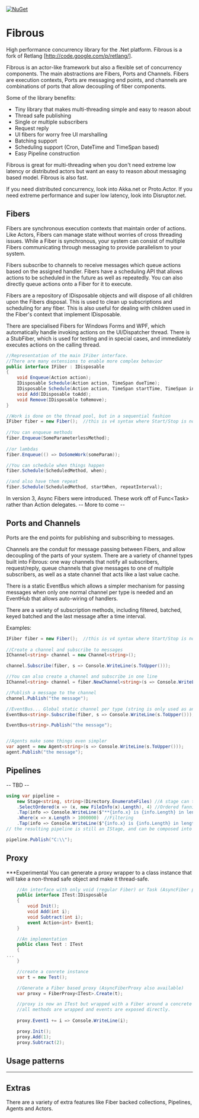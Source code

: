 [![NuGet](https://img.shields.io/nuget/v/Fibrous.svg)](https://www.nuget.org/packages/Fibrous/)

Fibrous
=======

High performance concurrency library for the .Net platform.  Fibrous is a fork of Retlang [http://code.google.com/p/retlang/]. 

Fibrous is an actor-like framework but also a flexible set of concurrency components. The main abstractions are Fibers, Ports and Channels.  Fibers are execution contexts, Ports are messaging end points, and channels are combinations of ports that allow decoupling of fiber components.

Some of the library benefits:
 - Tiny library that makes multi-threading simple and easy to reason about
 - Thread safe publishing
 - Single or multiple subscribers
 - Request reply
 - UI fibers for worry free UI marshalling
 - Batching support
 - Scheduling support (Cron, DateTime and TimeSpan based)
 - Easy Pipeline construction
 
 Fibrous is great for multi-threading when you don't need extreme low latency or distributed actors but want an easy to reason about messaging based model.  Fibrous is also fast.

 If you need distributed concurrency, look into Akka.net or Proto.Actor.  If you need extreme performance and super low latency, look into Disruptor.net.

Fibers
------

Fibers are synchronous execution contexts that maintain order of actions.  Like Actors, Fibers can manage state without worries of cross threading issues.  While a Fiber is synchronous, your system can consist of multiple Fibers communicating through messaging to provide parallelism to your system.

Fibers subscribe to channels to receive messages which queue actions based on the assigned handler.  Fibers have a scheduling API that allows actions to be scheduled in the future as well as repeatedly.  You can also directly queue actions onto a Fiber for it to execute.

Fibers are a repository of IDisposable objects and will dispose of all children upon the Fibers disposal.  This is used to clean up subscriptions and scheduling for any fiber.  This is also useful for dealing with children used in the Fiber's context that implement IDisposable.

There are specialised Fibers for Windows Forms and WPF, which automatically handle invoking actions on the UI/Dispatcher thread.  There is a StubFiber, which is used for testing and in special cases, and immediately executes actions on the calling thread.

```csharp
//Representation of the main IFiber interface.
//There are many extensions to enable more complex behavior
public interface IFiber : IDisposable
{
    void Enqueue(Action action);
    IDisposable Schedule(Action action, TimeSpan dueTime);
    IDisposable Schedule(Action action, TimeSpan startTime, TimeSpan interval);
    void Add(IDisposable toAdd);
    void Remove(IDisposable toRemove);
}
```

```csharp
//Work is done on the thread pool, but in a sequential fashion 
IFiber fiber = new Fiber();  //this is v4 syntax where Start/Stop is no longer part of the API
	 
//You can enqueue methods
fiber.Enqueue(SomeParameterlessMethod);
 
//or lambdas
fiber.Enqueue(() => DoSomeWork(someParam));

//You can schedule when things happen
fiber.Schedule(ScheduledMethod, when);

//and also have them repeat
fiber.Schedule(ScheduledMethod, startWhen, repeatInterval);
```

In version 3, Async Fibers were introduced.  These work off of Func&lt;Task> rather than Action delegates.  -- More to come --

Ports and Channels
------------------

Ports are the end points for publishing and subscribing to messages.  

Channels are the conduit for message passing between Fibers, and allow decoupling of the parts of your system.  There are a variety of channel types built into Fibrous: one way channels that notify all subscribers, request/reply, queue channels that give messages to one of multiple subscribers, as well as a state channel that acts like a last value cache.

There is a static EventBus which allows a simpler mechanism for passing messages when only one normal channel per type is needed and an EventHub that allows auto-wiring of handlers.

There are a variety of subscription methods, including filtered, batched, keyed batched and the last message after a time interval.
 
  
Examples:

```csharp
IFiber fiber = new Fiber();  //this is v4 syntax where Start/Stop is no longer part of the API
	 
//Create a channel and subscribe to messages
IChannel<string> channel = new Channel<string>();

channel.Subscribe(fiber, s => Console.WriteLine(s.ToUpper()));

//You can also create a channel and subscribe in one line
IChannel<string> channel = fiber.NewChannel<string>(s => Console.WriteLine(s.ToUpper()));

//Publish a message to the channel
channel.Publish("the message");

//EventBus... Global static channel per type (string is only used as an example)
EventBus<string>.Subscribe(fiber, s => Console.WriteLine(s.ToUpper()));

EventBus<string>.Publish("the message");


//Agents make some things even simpler
var agent = new Agent<string>(s => Console.WriteLine(s.ToUpper()));
agent.Publish("the message");
```

Pipelines
---------

-- TBD --

```csharp
using var pipeline = 
    new Stage<string, string>(Directory.EnumerateFiles) //A stage can take single input and generate an IEnumerable output
    .SelectOrdered(x => (x, new FileInfo(x).Length), 4) //Ordered fanning out 
    .Tap(info => Console.WriteLine($"**{info.x} is {info.Length} in length")) // equivalent to Select(x => {f(x); return x;})
    .Where(x => x.Length > 1000000)  //Filtering
    .Tap(info => Console.WriteLine($"{info.x} is {info.Length} in length"));
// the resulting pipeline is still an IStage, and can be composed into another pipeline

pipeline.Publish("C:\\");
```

Proxy
-----

***Experimental
You can generate a proxy wrapper to a class instance that will take a non-thread safe object and make it thread-safe.

```csharp
    //An interface with only void (regular Fiber) or Task (AsyncFiber proxy) returning methods, implementing IDisposable
    public interface ITest:IDisposable
    {
        void Init();
        void Add(int i);
        void Subtract(int i);
        event Action<int> Event1;
    }

    //An implementation
    public class Test : ITest
    {
...
    }

    //create a conrete instance
    var t = new Test();

    //Generate a Fiber based proxy (AsyncFiberProxy also available)
    var proxy = FiberProxy<ITest>.Create(t);

    //proxy is now an ITest but wrapped with a Fiber around a concrete ITest instance
    //all methods are wrapped and events are exposed directly.
    
    proxy.Event1 += i => Console.WriteLine(i);

    proxy.Init();
    proxy.Add(1);
    proxy.Subtract(2);

```

Usage patterns
--------------

---

Extras
------

There are a variety of extra features like Fiber backed collections, Pipelines, Agents and Actors.

	